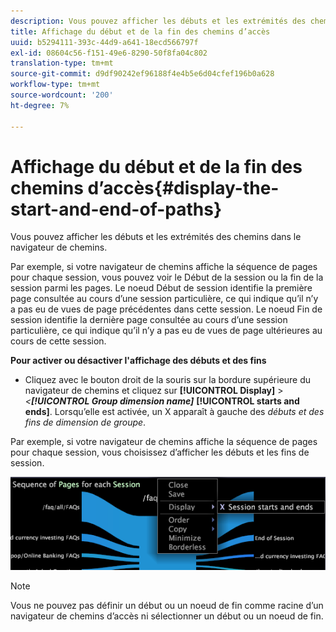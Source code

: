 ```yaml
---
description: Vous pouvez afficher les débuts et les extrémités des chemins dans le navigateur de chemins.
title: Affichage du début et de la fin des chemins d’accès
uuid: b5294111-393c-44d9-a641-18ecd566797f
exl-id: 08604c56-f151-49e6-8290-50f8fa04c802
translation-type: tm+mt
source-git-commit: d9df90242ef96188f4e4b5e6d04cfef196b0a628
workflow-type: tm+mt
source-wordcount: '200'
ht-degree: 7%

---
```


# Affichage du début et de la fin des chemins d’accès{#display-the-start-and-end-of-paths}

Vous pouvez afficher les débuts et les extrémités des chemins dans le navigateur de chemins.

Par exemple, si votre navigateur de chemins affiche la séquence de pages pour chaque session, vous pouvez voir le Début de la session ou la fin de la session parmi les pages. Le noeud Début de session identifie la première page consultée au cours d’une session particulière, ce qui indique qu’il n’y a pas eu de vues de page précédentes dans cette session. Le noeud Fin de session identifie la dernière page consultée au cours d’une session particulière, ce qui indique qu’il n’y a pas eu de vues de page ultérieures au cours de cette session.

**Pour activer ou désactiver l&#39;affichage des débuts et des fins**

* Cliquez avec le bouton droit de la souris sur la bordure supérieure du navigateur de chemins et cliquez sur **[!UICONTROL Display]** > *&lt;**[!UICONTROL Group dimension name]*** **[!UICONTROL starts and ends]**. Lorsqu’elle est activée, un X apparaît à gauche des *débuts et des fins de dimension de groupe*.

Par exemple, si votre navigateur de chemins affiche la séquence de pages pour chaque session, vous choisissez d’afficher les débuts et les fins de session.

![](assets/vis_PathBrowser_StartsAndEnds.png)

>[!NOTE]
>
>Vous ne pouvez pas définir un début ou un noeud de fin comme racine d’un navigateur de chemins d’accès ni sélectionner un début ou un noeud de fin.

